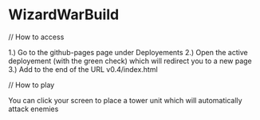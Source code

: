 # WizardWarBuild

// How to access

1.) Go to the github-pages page under Deployements
2.) Open the active deployement (with the green check) which will redirect you to a new page
3.) Add to the end of the URL v0.4/index.html

// How to play

You can click your screen to place a tower unit which will automatically attack enemies



